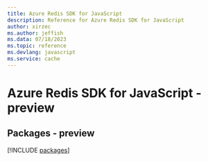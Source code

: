 ```yaml
---
title: Azure Redis SDK for JavaScript
description: Reference for Azure Redis SDK for JavaScript
author: xirzec
ms.author: jeffish
ms.data: 07/18/2023
ms.topic: reference
ms.devlang: javascript
ms.service: cache
---
```

# Azure Redis SDK for JavaScript - preview
## Packages - preview
[!INCLUDE [packages](redis-index.md)]
